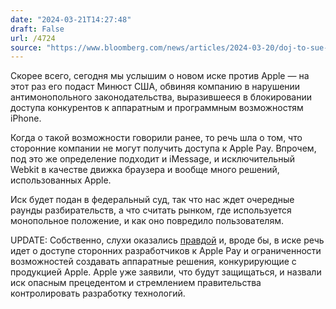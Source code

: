 ```yaml
---
date: "2024-03-21T14:27:48"
draft: False
url: /4724
source: "https://www.bloomberg.com/news/articles/2024-03-20/doj-to-sue-apple-for-antitrust-violations-as-soon-as-thursday"
---
```


Скорее всего, сегодня мы услышим о новом иске против Apple — на этот раз его подаст Минюст США, обвиняя компанию в нарушении антимонопольного законодательства, выразившееся в блокировании доступа конкурентов к аппаратным и программным возможностям iPhone. 

Когда о такой возможности говорили ранее, то речь шла о том, что сторонние компании не могут получить доступа к Apple Pay. Впрочем, под это же определение подходит и iMessage, и исключительный Webkit в качестве движка браузера и вообще много решений, использованных Apple. 

Иск будет подан в федеральный суд, так что нас ждет очередные раунды разбирательств, а что считать рынком, где используется монопольное положение, и как оно повредило пользователям.

UPDATE: Собственно, слухи оказались [правдой](https://www.wsj.com/tech/apple-antitrust-lawsuit-16066694?st=v4989c0pznegg3g&reflink=desktopwebshare_permalink) и, вроде бы, в иске речь идет о доступе сторонних разработчиков к Apple Pay и ограниченности возможностей создавать аппаратные решения, конкурирующие с продукцией Apple.  Apple уже заявили, что будут защищаться, и назвали иск опасным прецедентом и стремлением правительства контролировать разработку технологий.
